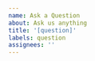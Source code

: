 ```yaml
---
name: Ask a Question
about: Ask us anything 
title: '[question]'
labels: question
assignees: ''
---
```


